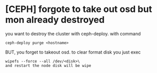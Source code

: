 # \[CEPH] forgote to take out osd but mon already destroyed

you want to destroy the cluster with ceph-deploy. with command&#x20;

```
ceph-deploy purge <hostname>
```

BUT, you forget to takeout osd. to clear format disk you just exec

```
wipefs --force --all /dev/<disk>\
and restart the node disk will be wipe 
```
